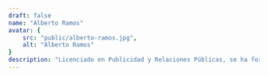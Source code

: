 ```yaml
---
draft: false
name: "Alberto Ramos"
avatar: {
    src: "public/alberto-ramos.jpg",
    alt: "Alberto Ramos"
}
description: "Licenciado en Publicidad y Relaciones Públicas, se ha formado como guionista en talleres de la EICTV de San Antonio de los Baños, del Taller de Guionistas de Barcelona y de la ESCAC. Es autor de Los últimos días de Clark K. (finalista del I Premio Bubok de Creación Literaria), Pau I el Conqueridor (La Planeta de Girona, 2013), Pep Talk (Axis Ballymun de Dublín y festival Fringe de Nueva York, 2013; La Seca Espai Brossa de Barcelona, 2014), Només un anunci (finalista del VII Premi Quim Masó; festival Lola, 2013; Sala Flyhard, 2014), Infecte (Versus Teatre de Barcelona, 2014), El hombre del frac (El Montacargas, Madrid, 2016; lectura dramatizada en el IATI Theater de Nueva York, 2015), Betún (desarrollada en el III Laboratorio de Escritura Teatral Fundación SGAE, 2015), Els micromecenes (lectura dramatizada en el V Torneig de Dramatúrgia Catalana del Festival Temporada Alta, Girona, 2015), Goyo (Premi Ciutat de Manacor de Teatre Jaume Vidal i Alcover 2020) y Tàrtar (Dau al Sec, Barcelona, 2023), además de otras piezas breves."
---
```

